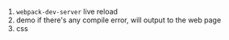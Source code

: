 
1. `webpack-dev-server` live reload
2. demo if there's any compile error, will output to the web page
3. css
